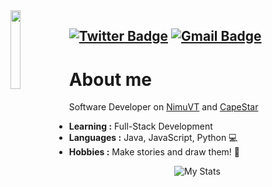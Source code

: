 <img align='left' src='https://www.pinclipart.com/picdir/big/172-1724637_scaled-1-undertale-frisk-sprite-gif-clipart.png' width='18%'> 

[![Twitter Badge](https://img.shields.io/badge/-fennekoch-1ca0f1?style=flat-square&logo=twitter&logoColor=white&link=https://twitter.com/fennekoch)](https://twitter.com/fennekoch) [![Gmail Badge](https://img.shields.io/badge/-veir@capestar.net-c14438?style=flat-square&logo=Gmail&logoColor=white&link=mailto:veir@capestar.net)](mailto:veir@nimuvt.net) 
---------------------------------------------------------------------------------------------------------------------------------------------------------------------------------
# About me
Software Developer on [NimuVT](https://twitter.com/nimuvt) and [CapeStar](https://twitter.com/capestar)

-  **Learning :** Full-Stack Development
-  **Languages :** Java, JavaScript, Python 💻
-  **Hobbies :** Make stories and draw them! 📕

<p align="center">
  <img alt="My Stats" src="https://github-readme-stats.vercel.app/api?username=veir1&show_icons=true&theme=radical">
</p>
